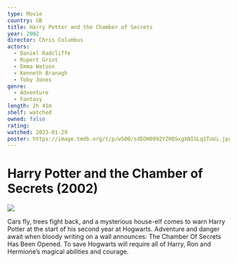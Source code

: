 ```yaml
---
type: Movie
country: GB
title: Harry Potter and the Chamber of Secrets
year: 2002
director: Chris Columbus
actors:
  - Daniel Radcliffe
  - Rupert Grint
  - Emma Watson
  - Kenneth Branagh
  - Toby Jones
genre:
  - Adventure
  - Fantasy
length: 2h 41m
shelf: watched
owned: false
rating:
watched: 2023-01-29
poster: https://image.tmdb.org/t/p/w500/sdEOH0992YZ0QSxgXNIGLq1ToUi.jpg
---
```


# Harry Potter and the Chamber of Secrets (2002)

![](https://image.tmdb.org/t/p/w500/sdEOH0992YZ0QSxgXNIGLq1ToUi.jpg)

Cars fly, trees fight back, and a mysterious house-elf comes to warn Harry Potter at the start of his second year at Hogwarts. Adventure and danger await when bloody writing on a wall announces: The Chamber Of Secrets Has Been Opened. To save Hogwarts will require all of Harry, Ron and Hermione’s magical abilities and courage.